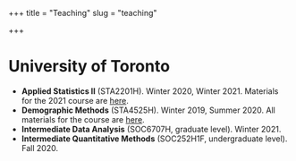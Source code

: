 +++
title = "Teaching"
slug = "teaching"

+++


# University of Toronto
- **Applied Statistics II** (STA2201H). Winter 2020, Winter 2021. Materials for the 2021 course are [here](https://github.com/MJAlexander/applied-stats-2021).
- **Demographic Methods** (STA4525H). Winter 2019, Summer 2020. All materials for the course are [here](https://github.com/MJAlexander/demographic-methods).
- **Intermediate Data Analysis** (SOC6707H, graduate level). Winter 2021. 
- **Intermediate Quantitative Methods** (SOC252H1F, undergraduate level). Fall 2020.